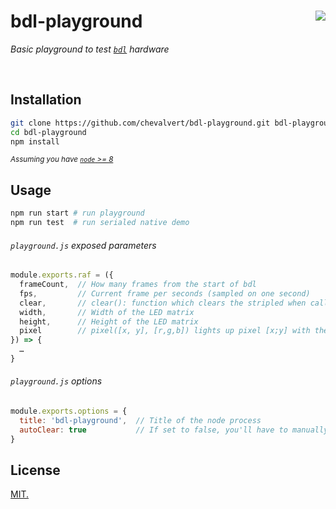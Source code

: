 # bdl-playground [<img src="https://github.com/chevalvert.png?size=100" align="right">](http://chevalvert.fr/)
*Basic playground to test [`bdl`](https://github.com/chevalvert/bassins-de-lumiere/) hardware*

<br>

## Installation
```sh
git clone https://github.com/chevalvert/bdl-playground.git bdl-playground
cd bdl-playground
npm install
```
<sup>_Assuming you have [`node` >= 8](https://nodejs.org/en/download/)_</sup>

## Usage

```sh
npm run start # run playground
npm run test  # run serialed native demo
```

###### `playground.js` exposed parameters
```js
module.exports.raf = ({
  frameCount,  // How many frames from the start of bdl
  fps,         // Current frame per seconds (sampled on one second)
  clear,       // clear(): function which clears the stripled when called
  width,       // Width of the LED matrix
  height,      // Height of the LED matrix
  pixel        // pixel([x, y], [r,g,b]) lights up pixel [x;y] with the color rgb
}) => {
  …
}
```
###### `playground.js` options
```js
module.exports.options = {
  title: 'bdl-playground',  // Title of the node process
  autoClear: true           // If set to false, you'll have to manually call clear()
}
```

## License
[MIT.](https://tldrlegal.com/license/mit-license)
